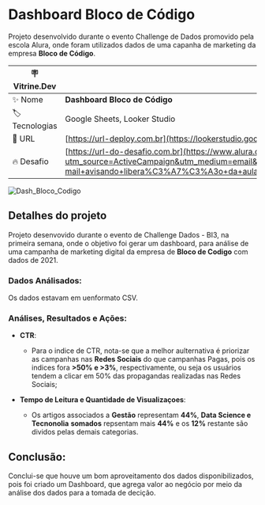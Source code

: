 # Dashboard Bloco de Código

Projeto desenvolvido durante o evento Challenge de Dados promovido pela escola Alura, onde foram utilizados dados de uma capanha de marketing da empresa **Bloco de Código**.

| :placard: Vitrine.Dev |     |
| -------------  | --- |
| :sparkles: Nome        | **Dashboard Bloco de Código**
| :label: Tecnologias | Google Sheets, Looker Studio
| :rocket: URL         | [https://url-deploy.com.br](https://lookerstudio.google.com/embed/reporting/0de31a53-15d7-4d08-9ff5-231054f32c47/page/zbvRD)
| :fire: Desafio     | [https://url-do-desafio.com.br](https://www.alura.com.br/challenges/bi-3/semana-01-analisando-campanha-marketing?utm_source=ActiveCampaign&utm_medium=email&utm_content=%5BChallenge+BI%5D+Primeiro+desafio+liberado+%F0%9F%94%93&utm_campaign=%5BCHALLANGE%5D+%28BI+-+3%C2%AA+ed+%29+E-mail+avisando+libera%C3%A7%C3%A3o+da+aula+01++%2B+convite+live+codando+ao+vivo&vgo_ee=Fswc7x6%2FMCkms%2FmKNDAZpL69gia22ofZnDUZ43wbSbk5nqk%3D%3AjKcRlYBCHYqYQWoQO7jL9b7pf%2FYMijPn)

<!-- Inserir imagem com a #vitrinedev ao final do link -->
![Dash_Bloco_Codigo](https://github.com/Ricardinho146/Alura_Challenge_BI3_Semana1/assets/64876358/1be6c2af-89d2-49a0-9fcf-11d547925674#vitrinedev)

## Detalhes do projeto

Projeto desenvovido durante o evento de Challenge Dados - BI3, na primeira semana, onde o objetivo foi gerar um dashboard, para análise de uma campanha de marketing digital da empresa de **Bloco de Codigo** com dados de 2021.

### Dados Análisados:

Os dados estavam em uenformato CSV.

### Análises, Resultados e Ações:

* **CTR**:
  * Para o indice de CTR, nota-se que a melhor aulternativa é priorizar as campanhas nas **Redes Sociais** do que campanhas Pagas, pois os indices fora **>50% e >3%**, respectivamente, ou seja os usuários tendem a clicar em 50% das propagandas realizadas nas Redes Sociais;

* **Tempo de Leitura e Quantidade de Visualizaçoes**:
  * Os artigos associados a **Gestão** representam **44%**,  **Data Science e Tecnonolia** **somados** repsentam mais **44%** e os **12%** restante são dividos pelas demais categorias.
  

## Conclusão:

Conclui-se que houve um bom aproveitamento dos dados disponibilizados, pois foi criado um Dashboard, que agrega valor ao negócio por meio  da análise dos dados para a tomada de decição.
